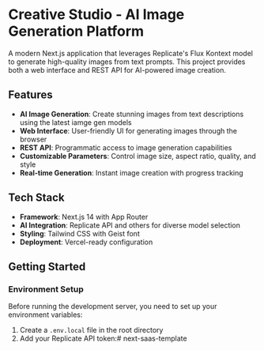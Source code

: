 # Creative Studio - AI Image Generation Platform

A modern Next.js application that leverages Replicate's Flux Kontext model to generate high-quality images from text prompts. This project provides both a web interface and REST API for AI-powered image creation.

## Features

- **AI Image Generation**: Create stunning images from text descriptions using the latest iamge gen models
- **Web Interface**: User-friendly UI for generating images through the browser
- **REST API**: Programmatic access to image generation capabilities
- **Customizable Parameters**: Control image size, aspect ratio, quality, and style
- **Real-time Generation**: Instant image creation with progress tracking

## Tech Stack

- **Framework**: Next.js 14 with App Router
- **AI Integration**: Replicate API and others for diverse model selection
- **Styling**: Tailwind CSS with Geist font
- **Deployment**: Vercel-ready configuration

## Getting Started

### Environment Setup

Before running the development server, you need to set up your environment variables:

1. Create a `.env.local` file in the root directory
2. Add your Replicate API token:#   n e x t - s a a s - t e m p l a t e  
 